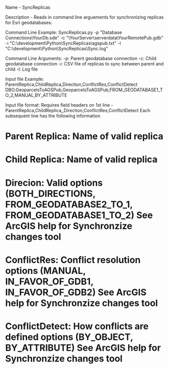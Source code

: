 Name - SyncReplicas

Description - Reads in command line arguements for synchronizing replicas for Esri geodatabases.

Command Line Example: 
SyncReplicas.py -p "Database Connections\\YourDb.sde"  -c "\\YourServer\\serverdata\\YourRemotePub.gdb" -i "C:\development\Python\SyncReplicas\agspub.txt" -l "C:\development\Python\SyncReplicas\Sync.log"

Command Line Arguments:
-p: Parent geodatabase connection
-c: Child geodatabase connection
-i: CSV file of replicas to sync between parent and child
-l: Log file

Input file Example:
ParentReplica,ChildReplica,Direction,ConflictRes,ConflictDetect
DBO.GeoparcelsToAGSPub,GeoparcelsToAGSPub,FROM_GEODATABASE1_TO_2,MANUAL,BY_ATTRIBUTE

Input file format:
Requires field headers on 1st line -  ParentReplica,ChildReplica,,Direction,ConflictRes,ConflictDetect
Each subsequent line has the following information

# Parent Replica: Name of valid replica
# Child Replica: Name of valid replica
# Direcion: Valid options (BOTH_DIRECTIONS, FROM_GEODATABASE2_TO_1, FROM_GEODATABASE1_TO_2)  See ArcGIS help for Synchronzize changes tool
# ConflictRes: Conflict resolution options (MANUAL, IN_FAVOR_OF_GDB1, IN_FAVOR_OF_GDB2)   See ArcGIS help for Synchronzize changes tool
# ConflictDetect: How conflicts are defined options (BY_OBJECT, BY_ATTRIBUTE) See ArcGIS help for Synchronzize changes tool
